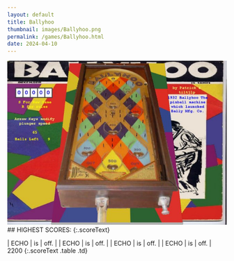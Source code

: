 ```yaml
---
layout: default
title: Ballyhoo
thumbnail: images/Ballyhoo.png
permalink: /games/Ballyhoo.html
date: 2024-04-10
---
```


<img src="../images/Ballyhoo.png" class="gameThumbnail img-fluid mx-auto align-middle">
## HIGHEST SCORES:
{:.scoreText}

| ECHO | is | off. | 
| ECHO | is | off. | 
| ECHO | is | off. | 
| ECHO | is | off. | 
2200 
{:.scoreText .table .td}
